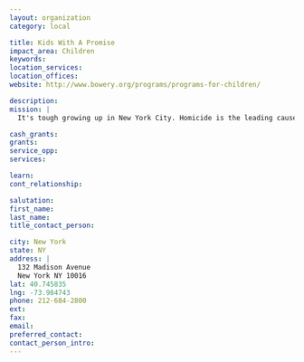 ```yaml
---
layout: organization
category: local

title: Kids With A Promise
impact_area: Children
keywords: 
location_services: 
location_offices: 
website: http://www.bowery.org/programs/programs-for-children/

description: 
mission: |
  It's tough growing up in New York City. Homicide is the leading cause of death for city children ages 15 to 19. 44 percent of New York City's children live in poverty and more than 43,000 New York City children are in foster care. Kids With a Promise seeks to be the promise that was never kept in the shattered lives of these children. We promise to love them unconditionally, to provide a nurturing environment, to challenge them to dream and equip them to achieve those dreams.

cash_grants: 
grants: 
service_opp: 
services: 

learn: 
cont_relationship: 

salutation: 
first_name: 
last_name: 
title_contact_person: 

city: New York
state: NY
address: |
  132 Madison Avenue     
  New York NY 10016
lat: 40.745835
lng: -73.984743
phone: 212-684-2800
ext: 
fax: 
email: 
preferred_contact: 
contact_person_intro: 
---
```

